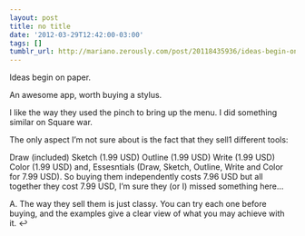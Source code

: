 ```yaml
---
layout: post
title: no title
date: '2012-03-29T12:42:00-03:00'
tags: []
tumblr_url: http://mariano.zerously.com/post/20118435936/ideas-begin-on-paper-an-awesome-app-worth
---
```


  Ideas begin on paper.


An awesome app, worth buying a stylus.

I like the way they used the pinch to bring up the menu. I did something similar on Square war.

The only aspect I’m not sure about is the fact that they sell1 different tools:

Draw (included)
Sketch (1.99 USD)
Outline (1.99 USD)
Write (1.99 USD)
Color (1.99 USD) and,
Essesntials (Draw, Sketch, Outline, Write and Color for 7.99 USD).
So buying them independently costs 7.96 USD but all together they cost 7.99 USD, I’m sure they (or I) missed something here…



A. The way they sell them is just classy. You can try each one before buying, and the examples give a clear view of what you may achieve with it. ↩


